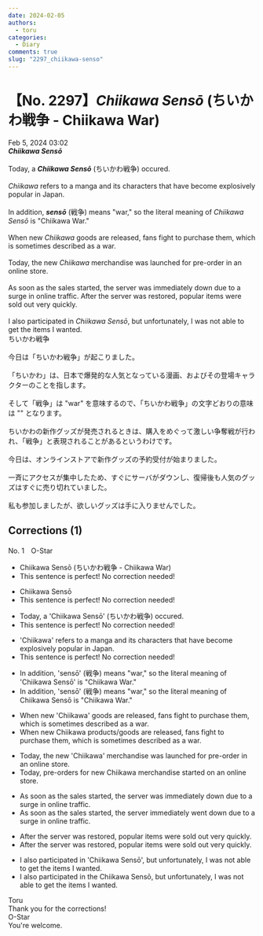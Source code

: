 ```yaml
---
date: 2024-02-05
authors:
  - toru
categories:
  - Diary
comments: true
slug: "2297_chiikawa-senso"
---
```


# 【No. 2297】<strong><em>Chiikawa Sensō</em></strong> (ちいかわ戦争 - Chiikawa War)
<div class="date">Feb 5, 2024 03:02</div>
<div id="post"><div id="body_show_ori">
<strong><em>Chiikawa Sensō</em></strong><br/><br/>Today, a <strong><em>Chiikawa Sensō</em></strong> (ちいかわ戦争) occured.<br/><br/><em>Chiikawa</em> refers to a manga and its characters that have become explosively popular in Japan.<br/><br/>In addition, <strong><em>sensō</em></strong> (戦争) means "war," so the literal meaning of <em>Chiikawa Sensō</em> is "Chiikawa War."<br/><br/>When new <em>Chiikawa</em> goods are released, fans fight to purchase them, which is sometimes described as a war.<br/><br/>Today, the new <em>Chiikawa</em> merchandise was launched for pre-order in an online store.<br/><br/>As soon as the sales started, the server was immediately down due to a surge in online traffic. After the server was restored, popular items were sold out very quickly.<br/><br/>I also participated in <em>Chiikawa Sensō</em>, but unfortunately, I was not able to get the items I wanted.
</div></div>

<!-- more -->

<div id="post_ja"><div id="body_show_mo">
ちいかわ戦争<br/><br/>今日は「ちいかわ戦争」が起こりました。<br/><br/>「ちいかわ」は、日本で爆発的な人気となっている漫画、およびその登場キャラクターのことを指します。<br/><br/>そして「戦争」は "war" を意味するので、「ちいかわ戦争」の文字どおりの意味は "" となります。<br/><br/>ちいかわの新作グッズが発売されるときは、購入をめぐって激しい争奪戦が行われ、「戦争」と表現されることがあるというわけです。<br/><br/>今日は、オンラインストアで新作グッズの予約受付が始まりました。<br/><br/>一斉にアクセスが集中したため、すぐにサーバがダウンし、復帰後も人気のグッズはすぐに売り切れていました。<br/><br/>私も参加しましたが、欲しいグッズは手に入りませんでした。
</div></div>

## Corrections (1)
<div id="block"><div class="first_name"> No. 1　<span class="just_name">O-Star</span></div><div id="block2">
<ul class="correction_field">
<li class="incorrect">Chiikawa Sensō (ちいかわ戦争 - Chiikawa War)</li>
<li class="corrected perfect">This sentence is perfect! No correction needed!</li>
</ul>
<ul class="correction_field">
<li class="incorrect">Chiikawa Sensō</li>
<li class="corrected perfect">This sentence is perfect! No correction needed!</li>
</ul>
<ul class="correction_field">
<li class="incorrect">Today, a 'Chiikawa Sensō' (ちいかわ戦争) occured.</li>
<li class="corrected perfect">This sentence is perfect! No correction needed!</li>
</ul>
<ul class="correction_field">
<li class="incorrect">'Chiikawa' refers to a manga and its characters that have become explosively popular in Japan.</li>
<li class="corrected perfect">This sentence is perfect! No correction needed!</li>
</ul>
<ul class="correction_field">
<li class="incorrect">In addition, 'sensō' (戦争) means "war," so the literal meaning of 'Chiikawa Sensō' is "Chiikawa War."</li>
<li class="corrected correct">
In addition, 'sensō' (戦争) means "war," so the literal meaning of<span class="f_bold"> Chiikawa Sensō</span> is "Chiikawa War."
</li>
</ul>
<ul class="correction_field">
<li class="incorrect">When new 'Chiikawa' goods are released, fans fight to purchase them, which is sometimes described as a war.</li>
<li class="corrected correct">
When new <span class="f_bold">Chiikawa <span class="f_blue">products/goods</span></span><span class="f_blue"> </span>are released, fans fight to purchase them, which is sometimes described as a war.
</li>
</ul>
<ul class="correction_field">
<li class="incorrect">Today, the new 'Chiikawa' merchandise was launched for pre-order in an online store.</li>
<li class="corrected correct">
Today, <span class="f_bold">pre-orders for</span> new<span class="f_bold"> Chiikawa </span>merchandise<span class="f_bold"> started on</span> an online store.
</li>
</ul>
<ul class="correction_field">
<li class="incorrect">As soon as the sales started, the server was immediately down due to a surge in online traffic.</li>
<li class="corrected correct">
As soon as <span class="sline"><span class="f_red">the </span></span>sales started, the server<span class="f_bold"> immediately went</span> down due to a surge in <span class="f_gray">online</span> traffic.
</li>
</ul>
<ul class="correction_field">
<li class="incorrect">After the server was restored, popular items were sold out very quickly.</li>
<li class="corrected correct">
After the server was restored, popular items<span class="sline"><span class="f_red"> were </span></span>sold out very quickly.
</li>
</ul>
<ul class="correction_field">
<li class="incorrect">I also participated in 'Chiikawa Sensō', but unfortunately, I was not able to get the items I wanted.</li>
<li class="corrected correct">
I also participated in <span class="f_bold">the</span> <span class="f_bold">Chiikawa Sensō, </span>but unfortunately, I was not able to get the items I wanted.
</li>
</ul>
</div><div class="name"><span class="just_name">Toru</span><br>
Thank you for the corrections!
</div>
<div class="name"><span class="just_name">O-Star</span><br>
You're welcome.
</div>
</div>
